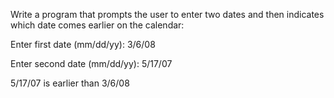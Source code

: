 Write a program that prompts the user to enter two dates and then indicates which date
comes earlier on the calendar:

Enter first date (mm/dd/yy): 3/6/08

Enter second date (mm/dd/yy): 5/17/07

5/17/07 is earlier than 3/6/08
